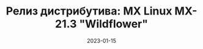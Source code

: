 ---
layout: post
title: "Релиз дистрибутива: MX Linux MX-21.3 \"Wildflower\""
date: 2023-01-15   
---